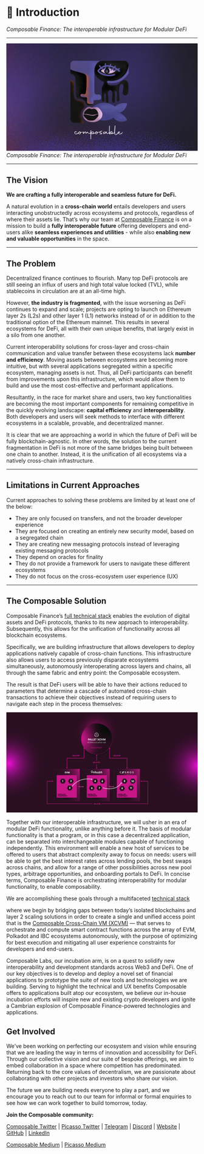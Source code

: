# **👋** Introduction

*Composable Finance: The interoperable infrastructure for Modular DeFi*

---

![composable_finance](./composable-face-banner.png)
*Composable Finance: The interoperable infrastructure for Modular DeFi*

---

## The Vision

**We are crafting a fully interoperable and seamless future for DeFi.**

A natural evolution in a **cross-chain world** entails developers and users 
interacting unobstructedly across ecosystems and protocols, regardless of where 
their assets lie. That’s why our team at [Composable Finance](https://www.composable.finance/) 
is on a mission to build a **fully interoperable future** offering developers 
and end-users alike **seamless experiences and utilities** - while also 
**enabling new and valuable opportunities** in the space.

---

## The Problem

Decentralized finance continues to flourish. Many top DeFi protocols are still 
seeing an influx of users and high total value locked (TVL), while stablecoins 
in circulation are at an all-time high. 

However, **the industry is fragmented**, with the issue worsening as DeFi 
continues to expand and scale; projects are opting to launch on Ethereum layer 
2s (L2s) and other layer 1 (L1) networks instead of or in addition to the 
traditional option of the Ethereum mainnet. This results in several ecosystems 
for DeFi, all with their own unique benefits, that largely exist in a silo from 
one another. 

Current interoperability solutions for cross-layer and cross-chain communication 
and value transfer between these ecosystems lack **number and efficiency**. 
Moving assets between ecosystems are becoming more intuitive, but with several 
applications segregated within a specific ecosystem, managing assets is not. 
Thus, all DeFi participants can benefit from improvements upon this 
infrastructure, which would allow them to build and use the most cost-effective 
and performant applications.

Resultantly, in the race for market share and users, two key functionalities are 
becoming the most important components for remaining competitive in the quickly 
evolving landscape: **capital efficiency** and **interoperability**. Both 
developers and users will seek methods to interface with different ecosystems in 
a scalable, provable, and decentralized manner.

It is clear that we are approaching a world in which the future of DeFi will be 
fully blockchain-agnostic. In other words, the solution to the current 
fragmentation in DeFi is not more of the same bridges being built between one 
chain to another. Instead, it is the unification of all ecosystems via a 
natively cross-chain infrastructure.

---

## Limitations in Current Approaches

Current approaches to solving these problems are limited by at least one of the 
below:

* They are only focused on transfers, and not the broader developer experience
* They are focused on creating an entirely new security model, based on a 
  segregated chain
* They are creating new messaging protocols instead of leveraging existing 
  messaging protocols
* They depend on oracles for finality
* They do not provide a framework for users to navigate these different 
  ecosystems
* They do not focus on the cross-ecosystem user experience (UX)


---


## The Composable Solution

Composable Finance’s [full technical stack](./products/technical-stack-overview.md)
enables the evolution of digital assets and DeFi protocols, thanks to its new 
approach to interoperability. Subsequently, this allows for the unification of 
functionality across all blockchain ecosystems.

Specifically, we are building infrastructure that allows developers to deploy 
applications natively capable of cross-chain functions. This infrastructure also 
allows users to access previously disparate ecosystems simultaneously, 
autonomously interoperating across layers and chains, all through the same 
fabric and entry point: the Composable ecosystem.

The result is that DeFi users will be able to have their actions reduced to 
parameters that determine a cascade of automated cross-chain transactions to 
achieve their objectives instead of requiring users to navigate each step in the 
process themselves:


![routing](./XCVM-flow.png)


Together with our interoperable infrastructure, we will usher in an era of modular DeFi functionality, unlike anything before it. The basis of modular functionality is that a program, or in this case a decentralized application, can be separated into interchangeable modules capable of functioning independently. This environment will enable a new host of services to be offered to users that abstract complexity away to focus on needs: users will be able to get the best interest rates across lending pools, the best swaps across chains, and allow for a range of other possibilities across new pool types, arbitrage opportunities, and onboarding portals to DeFi. In concise terms, Composable Finance is orchestrating interoperability for modular functionality, to enable composability. 

We are accomplishing these goals through a multifaceted [technical stack](./products/technical-stack-overview.md) 

where we begin by bridging gaps between today’s isolated blockchains and layer 2 
scaling solutions in order to create a single and unified access point that is 
the [Composable Cross-Chain VM (XCVM)](https://medium.com/composable-finance/composable-finance-emerging-as-the-first-cross-chain-smart-contracting-l1-4e837b8bd57e) 
— that serves to orchestrate and compute smart contract functions across the 
array of EVM, Polkadot and IBC ecosystems autonomously, with the purpose of optimizing for 
best execution and mitigating all user experience constraints for developers and 
end-users. 

Composable Labs, our incubation arm, is on a quest to solidify new 
interoperability and development standards across Web3 and DeFi. One of our key 
objectives is to develop and deploy a novel set of financial applications to 
prototype the suite of new tools and technologies we are building. Serving to 
highlight the technical and UX benefits Composable offers to applications built 
atop our ecosystem, we believe our in-house incubation efforts will inspire new 
and existing crypto developers and ignite a Cambrian explosion of Composable 
Finance-powered technologies and applications.

## Get Involved

We’ve been working on perfecting our ecosystem and vision while ensuring that we 
are leading the way in terms of innovation and accessibility for DeFi. Through 
our collective vision and our suite of bespoke offerings, we aim to embed 
collaboration in a space where competition has predominated. Returning back to 
the core values of decentralism, we are passionate about collaborating with 
other projects and investors who share our vision.

The future we are building needs everyone to play a part, and we encourage you 
to reach out to our team for informal or formal enquiries to see how we can work 
together to build tomorrow, today.

**Join the Composable community:**

[Composable Twitter](https://twitter.com/ComposableFin) | [Picasso Twitter](https://twitter.com/Picasso_Network) | [Telegram](https://t.me/composablefinance) | [Discord](https://discord.com/invite/pFZn2GCn65) | [Website](https://www.composable.finance/) | [GitHub](https://github.com/ComposableFi) | [LinkedIn](https://www.linkedin.com/company/composable-finance/)

[Composable Medium](https://composablefi.medium.com/about) | [Picasso Medium](https://medium.com/@picasso_network)

